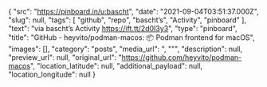 {
  "src": "https://pinboard.in/u:bascht",
  "date": "2021-09-04T03:51:37.000Z",
  "slug": null,
  "tags": [
    "github",
    "repo",
    "bascht’s",
    "Activity",
    "pinboard"
  ],
  "text": "via bascht’s Activity https://ift.tt/2d0I3y3",
  "type": "pinboard",
  "title": "GitHub - heyvito/podman-macos: 📦 Podman frontend for macOS",
  "images": [],
  "category": "posts",
  "media_url": ", \"\"",
  "description": null,
  "preview_url": null,
  "original_url": "https://github.com/heyvito/podman-macos",
  "location_latitude": null,
  "additional_payload": null,
  "location_longitude": null
}
